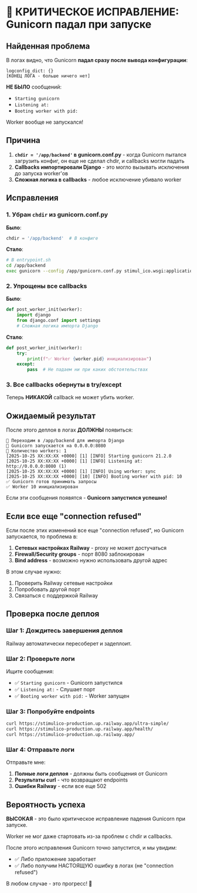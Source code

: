 # 🚨 КРИТИЧЕСКОЕ ИСПРАВЛЕНИЕ: Gunicorn падал при запуске

## Найденная проблема

В логах видно, что Gunicorn **падал сразу после вывода конфигурации**:

```
logconfig_dict: {}
[КОНЕЦ ЛОГА - больше ничего нет]
```

**НЕ БЫЛО** сообщений:
- `Starting gunicorn`
- `Listening at:`
- `Booting worker with pid:`

Worker вообще не запускался!

## Причина

1. **`chdir = '/app/backend'` в gunicorn.conf.py** - когда Gunicorn пытался загрузить конфиг, он еще не сделал chdir, и callbacks могли падать
2. **Callbacks импортировали Django** - это могло вызывать исключения до запуска worker'ов
3. **Сложная логика в callbacks** - любое исключение убивало worker

## Исправления

### 1. Убран `chdir` из gunicorn.conf.py

**Было**:
```python
chdir = '/app/backend'  # В конфиге
```

**Стало**:
```bash
# В entrypoint.sh
cd /app/backend
exec gunicorn --config /app/gunicorn.conf.py stimul_ico.wsgi:application
```

### 2. Упрощены все callbacks

**Было**:
```python
def post_worker_init(worker):
    import django
    from django.conf import settings
    # Сложная логика импорта Django
```

**Стало**:
```python
def post_worker_init(worker):
    try:
        print(f"✅ Worker {worker.pid} инициализирован")
    except:
        pass  # Не падаем ни при каких обстоятельствах
```

### 3. Все callbacks обернуты в try/except

Теперь **НИКАКОЙ** callback не может убить worker.

## Ожидаемый результат

После этого деплоя в логах **ДОЛЖНЫ** появиться:

```
📂 Переходим в /app/backend для импорта Django
🚀 Gunicorn запускается на 0.0.0.0:8080
👷 Количество workers: 1
[2025-10-25 XX:XX:XX +0000] [1] [INFO] Starting gunicorn 21.2.0
[2025-10-25 XX:XX:XX +0000] [1] [INFO] Listening at: http://0.0.0.0:8080 (1)
[2025-10-25 XX:XX:XX +0000] [1] [INFO] Using worker: sync
[2025-10-25 XX:XX:XX +0000] [10] [INFO] Booting worker with pid: 10
✅ Gunicorn готов принимать запросы
✅ Worker 10 инициализирован
```

Если эти сообщения появятся - **Gunicorn запустился успешно!**

## Если все еще "connection refused"

Если после этих изменений все еще "connection refused", но Gunicorn запускается, то проблема в:

1. **Сетевых настройках Railway** - proxy не может достучаться
2. **Firewall/Security groups** - порт 8080 заблокирован
3. **Bind address** - возможно нужно использовать другой адрес

В этом случае нужно:
1. Проверить Railway сетевые настройки
2. Попробовать другой порт
3. Связаться с поддержкой Railway

## Проверка после деплоя

### Шаг 1: Дождитесь завершения деплоя

Railway автоматически пересоберет и задеплоит.

### Шаг 2: Проверьте логи

Ищите сообщения:
- ✅ `Starting gunicorn` - Gunicorn запустился
- ✅ `Listening at:` - Слушает порт
- ✅ `Booting worker with pid:` - Worker запущен

### Шаг 3: Попробуйте endpoints

```bash
curl https://stimulico-production.up.railway.app/ultra-simple/
curl https://stimulico-production.up.railway.app/health/
curl https://stimulico-production.up.railway.app/
```

### Шаг 4: Отправьте логи

Отправьте мне:
1. **Полные логи деплоя** - должны быть сообщения от Gunicorn
2. **Результаты curl** - что возвращают endpoints
3. **Ошибки Railway** - если все еще 502

## Вероятность успеха

**ВЫСОКАЯ** - это было критическое исправление падения Gunicorn при запуске.

Worker не мог даже стартовать из-за проблем с chdir и callbacks.

После этого исправления Gunicorn точно запустится, и мы увидим:
- ✅ Либо приложение заработает
- ✅ Либо получим НАСТОЯЩУЮ ошибку в логах (не "connection refused")

В любом случае - это прогресс! 🚀

